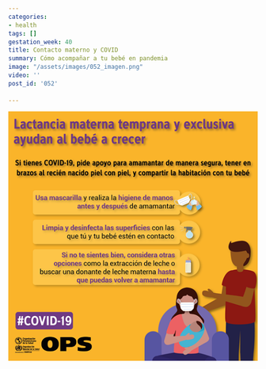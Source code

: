 ```yaml
---
categories:
- health
tags: []
gestation_week: 40
title: Contacto materno y COVID
summary: Cómo acompañar a tu bebé en pandemia
image: "/assets/images/052_imagen.png"
video: ''
post_id: '052'

---
```

![](/assets/images/052_image.png)